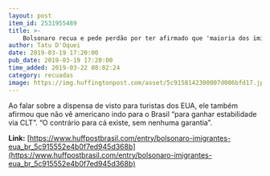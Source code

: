 ```yaml
---
layout: post
item_id: 2531955489
title: >-
    Bolsonaro recua e pede perdão por ter afirmado que 'maioria dos imigrantes não tem boas intenções'
author: Tatu D'Oquei
date: 2019-03-19 17:20:00
pub_date: 2019-03-19 17:20:00
time_added: 2019-03-22 08:02:24
category: recuadas
image: https://img.huffingtonpost.com/asset/5c9158142300007d006bfd17.jpeg?cache=Y2oXAr77OT&ops=1200_630
---
```


Ao falar sobre a dispensa de visto para turistas dos EUA, ele também afirmou que não vê americano indo para o Brasil “para ganhar estabilidade via CLT”. “O contrário para cá existe, sem nenhuma garantia”.

**Link:** [https://www.huffpostbrasil.com/entry/bolsonaro-imigrantes-eua_br_5c915552e4b0f7ed945d368b](https://www.huffpostbrasil.com/entry/bolsonaro-imigrantes-eua_br_5c915552e4b0f7ed945d368b)

